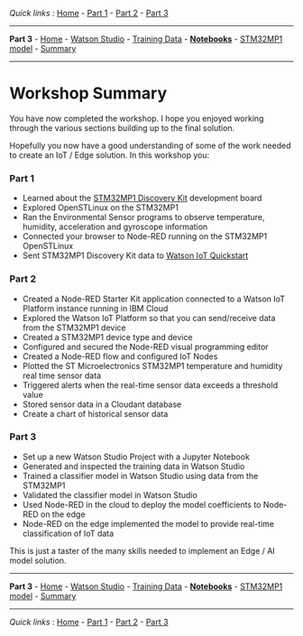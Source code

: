 *Quick links :*
[Home](/README.md) - [Part 1](../part1/README.md) - [Part 2](../part2/README.md) - [Part 3](../part3/README.md)
***
**Part 3** - [Home](/README.md) - [Watson Studio](STUDIO.md) - [Training Data](TRAINING.md) - [**Notebooks**](JUPYTER.md) - [STM32MP1 model](MODEL.md) - [Summary](SUMMARY.md)
***

# Workshop Summary

You have now completed the workshop.  I hope you enjoyed working through the various sections building up to the final solution.

Hopefully you now have a good understanding of some of the work needed to create an IoT / Edge solution.  In this workshop you:

### Part 1

- Learned about the [STM32MP1 Discovery Kit](https://www.st.com/en/evaluation-tools/b-l475e-iot01a.html) development board
- Explored OpenSTLinux on the STM32MP1
- Ran the Environmental Sensor programs to observe temperature, humidity, acceleration and gyroscope information
- Connected your browser to Node-RED running on the STM32MP1 OpenSTLinux
- Sent STM32MP1 Discovery Kit data to [Watson IoT Quickstart](https://quickstart.internetofthings.ibmcloud.com/#/)

### Part 2

- Created a Node-RED Starter Kit application connected to a Watson IoT Platform instance running in IBM Cloud
- Explored the Watson IoT Platform so that you can send/receive data from the STM32MP1 device
- Created a STM32MP1 device type and device
- Configured and secured the Node-RED visual programming editor
- Created a Node-RED flow and configured IoT Nodes
- Plotted the ST Microelectronics STM32MP1 temperature and humidity real time sensor data
- Triggered alerts when the real-time sensor data exceeds a threshold value
- Stored sensor data in a Cloudant database
- Create a chart of historical sensor data

### Part 3
- Set up a new Watson Studio Project with a Jupyter Notebook
- Generated and inspected the training data in Watson Studio
- Trained a classifier model in Watson Studio using data from the STM32MP1
- Validated the classifier model in Watson Studio
- Used Node-RED in the cloud to deploy the model coefficients to Node-RED on the edge
- Node-RED on the edge implemented the model to provide real-time classification of IoT data

This is just a taster of the many skills needed to implement an Edge / AI model solution.

***

**Part 3** - [Home](/README.md) - [Watson Studio](STUDIO.md) - [Training Data](TRAINING.md) - [**Notebooks**](JUPYTER.md) - [STM32MP1 model](MODEL.md) - [Summary](SUMMARY.md)

***
*Quick links :*
[Home](/README.md) - [Part 1](../part1/README.md) - [Part 2](../part2/README.md) - [Part 3](../part3/README.md)
